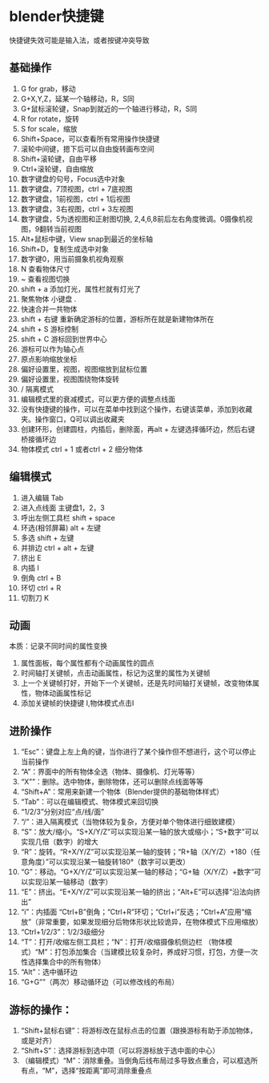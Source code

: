 # blender快捷键

快捷键失效可能是输入法，或者按键冲突导致
## 基础操作
1. G for grab，移动
2. G+X,Y,Z，延某一个轴移动，R，S同
3. G+鼠标滚轮键，Snap到就近的一个轴进行移动，R，S同
4. R for rotate，旋转
5. S for scale，缩放
6. Shift+Space，可以查看所有常用操作快捷键
7. 滚轮中间键，摁下后可以自由旋转画布空间
8. Shift+滚轮键，自由平移
9. Ctrl+滚轮键，自由缩放
10. 数字键盘的句号，Focus选中对象
11. 数字键盘，7顶视图，ctrl + 7底视图
12. 数字键盘，1前视图，ctrl + 1后视图
13. 数字键盘，3右视图，ctrl + 3左视图
14. 数字键盘，5为透视图和正射图切换, 2,4,6,8前后左右角度微调。0摄像机视图，9翻转当前视图
15. Alt+鼠标中键，View snap到最近的坐标轴
16. Shift+D，复制生成选中对象
17. 数字键0，用当前摄象机视角观察
18. N 查看物体尺寸
19. ~ 查看视图切换
20. shift + a 添加灯光，属性栏就有灯光了
21. 聚焦物体 小键盘 .
22. 快速合并一共物体
23. shift + 右键 重新确定游标的位置，游标所在就是新建物体所在
24. shift + S 游标控制
25. shift + C 游标回到世界中心
26. 游标可以作为轴心点
26. 原点影响缩放坐标
27. 偏好设置里，视图，视图缩放到鼠标位置
28. 偏好设置里，视图围绕物体旋转
29. / 隔离模式
30. 编辑模式里的衰减模式，可以更方便的调整点线面
31. 没有快捷键的操作，可以在菜单中找到这个操作，右键该菜单，添加到收藏夹。操作窗口，Q可以调出收藏夹
32. 创建环形，创建圆柱，内插后，删除面，再alt + 左键选择循环边，然后右键桥接循环边
33. 物体模式 ctrl + 1 或者ctrl + 2 细分物体

## 编辑模式

1. 进入编辑 Tab
2. 进入点线面 主键盘1，2，3
3. 呼出左侧工具栏 shift + space
4. 环选(相邻屏幕) alt + 左键
5. 多选 shift + 左键
6. 并排边 ctrl + alt + 左键
7. 挤出 E
8. 内插 I
9. 倒角 ctrl + B
10. 环切 ctrl + R
11. 切割刀 K

## 动画

本质：记录不同时间的属性变换
1. 属性面板，每个属性都有个动画属性的圆点
2. 时间轴打关键帧，点击动画属性，标记为这里的属性为关键帧
3. 上一个关键帧打好，开始下一个关键帧，还是先时间轴打关键帧，改变物体属性，物体动画属性标记
4. 添加关键帧的快捷键 I,物体模式点击I



## 进阶操作

1. “Esc”：键盘上左上角的键，当你进行了某个操作但不想进行，这个可以停止当前操作
2. “A”：界面中的所有物体全选（物体、摄像机、灯光等等）
3. “X””：删除。选中物体，删除物体，还可以删除点线面等等
4. “Shift+A”：常用来新建一个物体（Blender提供的基础物体样式）
5. “Tab”：可以在编辑模式、物体模式来回切换
6. “1/2/3”分别对应“点/线/面”
7. “/”：进入隔离模式（当物体较为复杂，方便对单个物体进行细致建模）
8. “S”：放大/缩小。“S+X/Y/Z”可以实现沿某一轴的放大或缩小；“S+数字”可以实现几倍（数字）的增大
9. “R”：旋转。“R+X/Y/Z”可以实现沿某一轴的旋转；“R+轴（X/Y/Z）+180（任意角度）”可以实现沿某一轴旋转180°（数字可以更改）
10. “G”：移动。“G+X/Y/Z”可以实现沿某一轴的移动；“G+轴（X/Y/Z）+数字”可以实现沿某一轴移动（数字）
11. “E”：挤出。“E+X/Y/Z”可以实现沿某一轴的挤出；“Alt+E”可以选择“沿法向挤出”
12. “i”：内插面
“Ctrl+B”倒角；“Ctrl+R”环切；“Ctrl+i”反选；“Ctrl+A”应用“缩放”（非常重要，如果发现细分后物体形状比较诡异，在物体模式下应用缩放）
13. “Ctrl+1/2/3”：1/2/3级细分
14. “T”：打开/收缩左侧工具栏；“N”：打开/收缩摄像机侧边栏
（物体模式）“M”：打包添加集合（当建模比较复杂时，养成好习惯，打包，方便一次性选择集合中的所有物体）
18. “Alt”：选中循环边
19. “G+G””（两次）移动循环边（可以修改线的布局）
## 游标的操作：
1. “Shift+鼠标右键”：将游标改在鼠标点击的位置（跟换游标有助于添加物体，或是对齐）
2. “Shift+S”：选择游标到选中项（可以将游标放于选中面的中心）
3. （编辑模式）“M”：消除重叠。当倒角后线布局过多导致点重合，可以框选所有点，“M”，选择“按距离”即可消除重叠点